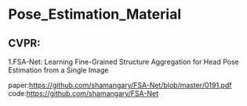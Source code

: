 # Pose_Estimation_Material

## CVPR:

1.FSA-Net: Learning Fine-Grained Structure Aggregation for Head Pose Estimation from a Single Image 

paper:https://github.com/shamangary/FSA-Net/blob/master/0191.pdf
code:https://github.com/shamangary/FSA-Net

